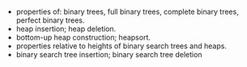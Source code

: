 - properties of: binary trees, full binary trees, complete binary trees, perfect binary trees.
- heap insertion; heap deletion.
- bottom-up heap construction; heapsort.
- properties relative to heights of binary search trees and heaps.
- binary search tree insertion; binary search tree deletion
